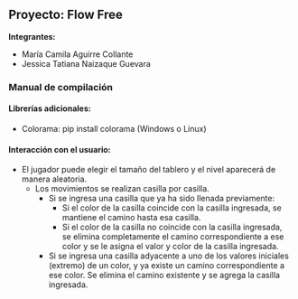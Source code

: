 ## Proyecto: Flow Free
**Integrantes:**
- María Camila Aguirre Collante
- Jessica Tatiana Naizaque Guevara
### Manual de compilación
#### Librerías adicionales:
- Colorama: pip install colorama (Windows o Linux)
#### Interacción con el usuario:
- El jugador puede elegir el tamaño del tablero y el nivel aparecerá de manera aleatoria.
    - Los movimientos se realizan casilla por casilla.
        - Si se ingresa una casilla que ya ha sido llenada previamente:
            - Si el color de la casilla coincide con la casilla ingresada, se mantiene el camino hasta esa casilla.
            - Si el color de la casilla no coincide con la casilla ingresada, se elimina completamente el camino correspondiente a ese color y se le asigna el valor y color de la casilla ingresada.
        - Si se ingresa una casilla adyacente a uno de los valores iniciales (extremo) de un color, y ya existe un camino correspondiente a ese color. Se elimina el camino existente y se agrega la casilla ingresada.
